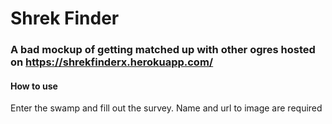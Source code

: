 # Shrek Finder
### A bad mockup of getting matched up with other ogres hosted on https://shrekfinderx.herokuapp.com/

#### How to use
Enter the swamp and fill out the survey. Name and url to image are required
